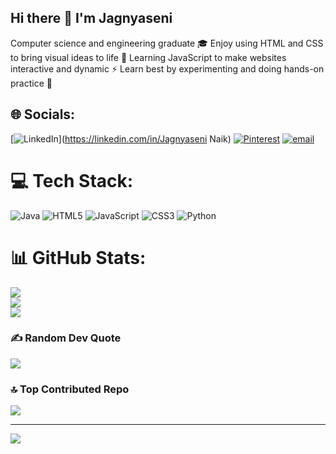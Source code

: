 ## Hi there 👋 I'm Jagnyaseni 
Computer science and engineering graduate 🎓
Enjoy using HTML and CSS to bring visual ideas to life 🎨
Learning JavaScript to make websites interactive and dynamic ⚡
Learn best by experimenting and doing hands-on practice 🧪



## 🌐 Socials:
[![LinkedIn](https://img.shields.io/badge/LinkedIn-%230077B5.svg?logo=linkedin&logoColor=white)](https://linkedin.com/in/Jagnyaseni Naik) [![Pinterest](https://img.shields.io/badge/Pinterest-%23E60023.svg?logo=Pinterest&logoColor=white)](https://pinterest.com/reenunaik9) [![email](https://img.shields.io/badge/Email-D14836?logo=gmail&logoColor=white)](mailto:jagnyaseninaik90@gmail.com) 

# 💻 Tech Stack:
![Java](https://img.shields.io/badge/java-%23ED8B00.svg?style=for-the-badge&logo=openjdk&logoColor=white) ![HTML5](https://img.shields.io/badge/html5-%23E34F26.svg?style=for-the-badge&logo=html5&logoColor=white) ![JavaScript](https://img.shields.io/badge/javascript-%23323330.svg?style=for-the-badge&logo=javascript&logoColor=%23F7DF1E) ![CSS3](https://img.shields.io/badge/css3-%231572B6.svg?style=for-the-badge&logo=css3&logoColor=white) ![Python](https://img.shields.io/badge/python-3670A0?style=for-the-badge&logo=python&logoColor=ffdd54)
# 📊 GitHub Stats:
![](https://github-readme-stats.vercel.app/api?username=JAGNYASENINAIK&theme=merko&hide_border=false&include_all_commits=true&count_private=true)<br/>
![](https://nirzak-streak-stats.vercel.app/?user=JAGNYASENINAIK&theme=merko&hide_border=false)<br/>
![](https://github-readme-stats.vercel.app/api/top-langs/?username=JAGNYASENINAIK&theme=merko&hide_border=false&include_all_commits=true&count_private=true&layout=compact)

### ✍️ Random Dev Quote
![](https://quotes-github-readme.vercel.app/api?type=horizontal&theme=radical)

### 🔝 Top Contributed Repo
![](https://github-contributor-stats.vercel.app/api?username=JAGNYASENINAIK&limit=5&theme=dark&combine_all_yearly_contributions=true)

---
[![](https://visitcount.itsvg.in/api?id=JAGNYASENINAIK&icon=2&color=10)](https://visitcount.itsvg.in)

<!-- Proudly created with GPRM ( https://gprm.itsvg.in ) -->


